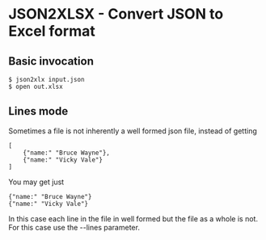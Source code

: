 # JSON2XLSX - Convert JSON to Excel format

## Basic invocation

    $ json2xlx input.json
    $ open out.xlsx


## Lines mode

Sometimes a file is not inherently a well formed json file, instead of getting

    [
        {"name:" "Bruce Wayne"},
        {"name:" "Vicky Vale"}
    ]

You may get just

    {"name:" "Bruce Wayne"}
    {"name:" "Vicky Vale"}

In this case each line in the file in well formed but the file as a whole is not. For
this case use the --lines parameter.

